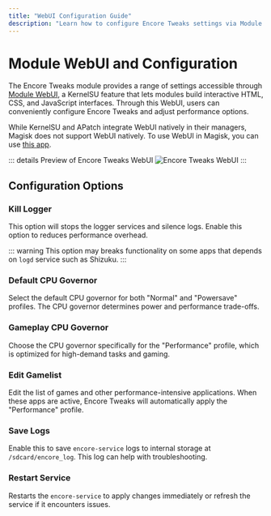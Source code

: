 ```yaml
---
title: "WebUI Configuration Guide"
description: "Learn how to configure Encore Tweaks settings via Module WebUI for optimized performance on Android devices."
---
```


# Module WebUI and Configuration

The Encore Tweaks module provides a range of settings accessible through [Module WebUI](https://kernelsu.org/guide/module-webui.html), a KernelSU feature that lets modules build interactive HTML, CSS, and JavaScript interfaces. Through this WebUI, users can conveniently configure Encore Tweaks and adjust performance options.

While KernelSU and APatch integrate WebUI natively in their managers, Magisk does not support WebUI natively. To use WebUI in Magisk, you can use [this app](https://t.me/rem01schannel/636).

::: details Preview of Encore Tweaks WebUI
![Encore Tweaks WebUI](/Screenshot_20241011-095035_KernelSU.png)
:::

## Configuration Options

### Kill Logger
This option will stops the logger services and silence logs. Enable this option to reduces performance overhead.

::: warning
This option may breaks functionality on some apps that depends on `logd` service such as Shizuku.
:::

### Default CPU Governor
Select the default CPU governor for both "Normal" and "Powersave" profiles. The CPU governor determines power and performance trade-offs.

### Gameplay CPU Governor
Choose the CPU governor specifically for the "Performance" profile, which is optimized for high-demand tasks and gaming.

### Edit Gamelist
Edit the list of games and other performance-intensive applications. When these apps are active, Encore Tweaks will automatically apply the "Performance" profile.

### Save Logs
Enable this to save `encore-service` logs to internal storage at `/sdcard/encore_log`. This log can help with troubleshooting.

### Restart Service
Restarts the `encore-service` to apply changes immediately or refresh the service if it encounters issues.
